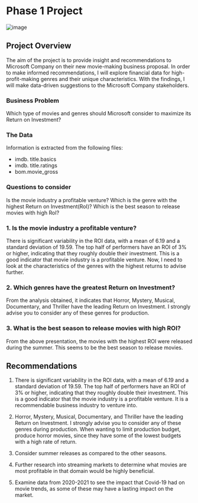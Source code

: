 # Phase 1 Project
![image](https://drive.google.com/file/d/1wHZXe8H9TZnrRcVfzZ2RnShx-kmmuPbB/view?usp=drive_link)









## Project Overview
The aim of the project is to provide insight and recommendations to Microsoft Company on their new movie-making business proposal. In order to make informed recommendations, I will explore financial data for high-profit-making genres and their unique characteristics. With the findings, I will make data-driven suggestions to the Microsoft Company stakeholders.
### Business Problem

Which type of movies and genres should Microsoft consider to maximize its Return on Investment?

### The Data

Information is extracted from the following files:

* imdb. title.basics
* imdb. title.ratings
* bom.movie_gross

### Questions to consider

Is the movie industry a profitable venture?
Which is the genre with the highest Return on Investment(RoI)?
Which is the best season to release movies with high RoI?

### 1. Is the movie industry a profitable venture?

There is significant variability in the ROI data, with a mean of 6.19 and a standard deviation of 19.59. The top half of performers have an ROI of 3% or higher, indicating that they roughly double their investment. This is a good indicator that movie industry is a profitable venture. Now, I need to look at the characteristics of the genres with the highest returns to advise further.


### 2. Which genres have the greatest Return on Investment?
From the analysis obtained, it indicates that Horror, Mystery, Musical, Documentary, and Thriller have the leading Return on Investment. I strongly advise you to consider any of these genres for production.

### 3. What is the best season to release movies with high ROI?

From the above presentation, the movies with the highest ROI were released during the summer. This seems to be the best season to release movies.

## Recommendations
1. There is significant variability in the ROI data, with a mean of 6.19 and a standard deviation of 19.59. The top half of performers have an ROI of 3% or higher, indicating that they roughly double their investment. This is a good indicator that the movie industry is a profitable venture. It is a recommendable business industry to venture into.

2. Horror, Mystery, Musical, Documentary, and Thriller have the leading Return on Investment. I strongly advise you to consider any of these genres during production. When wanting to limit production budget, produce horror movies, since they have some of the lowest budgets with a high rate of return.

3. Consider summer releases as compared to the other seasons.

4. Further research into streaming markets to determine what movies are most profitable in that domain would be highly beneficial.

5. Examine data from 2020-2021 to see the impact that Covid-19 had on movie trends, as some of these may have a lasting impact on the market.
